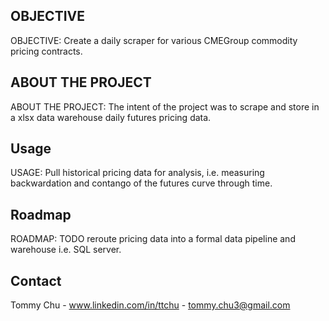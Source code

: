 
<!-- OBJECTIVE -->
## OBJECTIVE

OBJECTIVE: Create a daily scraper for various CMEGroup commodity pricing contracts.

<!-- ABOUT THE PROJECT -->
## ABOUT THE PROJECT

ABOUT THE PROJECT: The intent of the project was to scrape and store in a xlsx data warehouse daily futures pricing data.

<!-- USAGE EXAMPLES -->
## Usage

USAGE: Pull  historical pricing data for analysis, i.e. measuring backwardation and contango of the futures curve through time.

<!-- ROADMAP -->
## Roadmap

ROADMAP: TODO reroute pricing data into a formal data pipeline and warehouse i.e. SQL server.

<!-- CONTACT -->
## Contact

Tommy Chu - www.linkedin.com/in/ttchu - tommy.chu3@gmail.com

